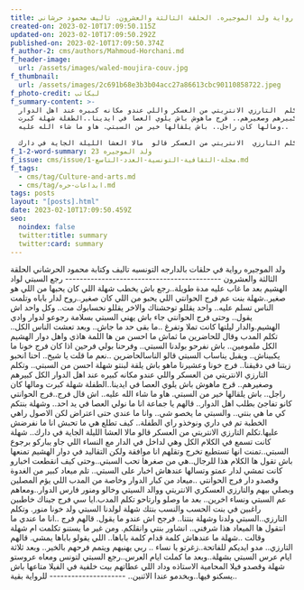 ```yaml
---
title: رواية ولد الموجيره. الحلقة الثالثة والعشرون. تاليف محمود حرشاني
created-on: 2023-02-10T17:09:50.115Z
updated-on: 2023-02-10T17:09:50.292Z
published-on: 2023-02-10T17:09:50.374Z
f_author-2: cms/authors/Mahmoud-Horchani.md
f_header-image:
  url: /assets/images/waled-moujira-couv.jpg
f_thumbnail:
  url: /assets/images/2c691b68e3b3b04acc27a86613cbc90110858722.jpeg
f_photo-credit: لبكاتب
f_summary-content: >-
  وتكلم  التارزي الانتريتي من العسكر واللي عندو مكانه كبيره عند اهل الدوار
  الكل  كبيرهم وصغيرهم.. قرج ماهوش باش يلوي العصا في ايدينا..الطفلة شهلة كبرت
  ومالها كان راجل.. باش يلقالها خير من السبتي. هاو ما شاء الله عليه..

  اش قال فرج..فرج الحوانتي  كانو تفاجئ بطلب اهل الدوار.. قالهم يا جماعة انا ما نولي العصا في يد  احد.. وشهلة بنتكم كي ما هي بنتي.. والسبتي ما يخصو شي.. وانا ما عندي حتى اعتراض لكن  الاصول راهي الخطبة تم في داري ونوخذو راي الطفلة.. كيف تطلع هي ما تحبش انا ما  نفرضش عليها.تكلم التارزي  الانتريتي من العسكر قالو  مالا العشا الليلة الجاية في دارك..
f_1-2-word-summary: ولد الموجيره 23
f_issue: cms/issue/مجلة-الثقافية-التونسية-العدد-التاسع-1.md
f_tags:
  - cms/tag/Culture-and-arts.md
  - cms/tag/ابداعات-حره.md
tags: posts
layout: "[posts].html"
date: 2023-02-10T17:09:50.459Z
seo:
  noindex: false
  twitter:title: summary
  twitter:card: summary
---
```

ولد الموجيره رواية في حلقات بالدارجه التونسيه تاليف وكتابة محمود الحرشاني الحلقة الثالثة والعشرون ------------------------------------------- رجع السبتي لواد الهشيم بعد ما غاب عليه مدة طويلة..رجع باش يخطب شهلة  اللي كان يحبها من اللي هو صغير..شهلة بنت عم فرج الحوانتي اللي يحبو من اللي كان صغير..روح لدار باباه وتلمت الناس تسلم عليه.. واحد يقللو توحشناك والاخر يقللو نحسابوك مت.. وكل واحد اش يقول.. وحتى فرج الحوانتي جاء  باش يهني السبتي بسلامة رجوعو لدوار وادي الهشيم.والدار ليلتها كانت تملا وتفرغ   ..ما بقى حد ما جاش.. وبعد تعشت الناس الكل.. تكلم المدب وقال للحاضرين ما ثماش ما احسن من ها اللمة هاذي واهل دوار الهشيم الكل ملمومين.. باش نفرحو بولدنا السبتي.. وفرحنا بولي فرحين اذا كان فرج خونا ما يكبيناش.. ويقبل  يناساب السبتي قالو الناسالحاضرين ..نعم ما قلت يا شيخ.. احنا انحبو زيتنا في دقيقنا.. فرج خونا وعشيرنا ماهو باش يلقة لبنتو شهلة احسن من السبتي.. وتكلم  التارزي الانتريتي من العسكر واللي عندو مكانه كبيره عند اهل الدوار الكل  كبيرهم وصغيرهم.. قرج ماهوش باش يلوي العصا في ايدينا..الطفلة شهلة كبرت ومالها كان راجل.. باش يلقالها خير من السبتي. هاو ما شاء الله عليه.. اش قال فرج..فرج الحوانتي  كانو تفاجئ بطلب اهل الدوار.. قالهم يا جماعة انا ما نولي العصا في يد  احد.. وشهلة بنتكم كي ما هي بنتي.. والسبتي ما يخصو شي.. وانا ما عندي حتى اعتراض لكن  الاصول راهي الخطبة تم في داري ونوخذو راي الطفلة.. كيف تطلع هي ما تحبش انا ما  نفرضش عليها.تكلم التارزي  الانتريتي من العسكر قالو  مالا العشا الليلة الجاية في دارك.. شهلة كانت تسمع في الكلام الكل وهي  لداخل في الدار مع النساء اللي جاو يباركو برجوع السبتي..تمنت انها تستطيع تخرج وتقلهم انا موافقة ولكن التقاليد في دوار الهشيم تمنعها باش تقول ها الكلام هذا للرجال..هي من صغرها تحب السبتي..وحتى كيف انقطعت اخبارو كانت تمشي لدار عمتو  وتسالها  عندهاش اخبار على السبتي.. تلم ميعاد كبير من الغدوة وقصدو دار فرج الحوانتي ..ميعاد من كبار الدوار وخاصة من المدب اللي يؤم المصلين وبصلي بيهم والتارزي العسكري الانتريتي ووالد السيتي وخالو  ومنور فارس الدوار..ومعاهم عم السبتي ونساء اخرين.. بعد ما وصلو وارتاحو تكلم المدب.ايا سي فرج جيناك خاطبين راغبين في بنت الحسب والنسب بنتك شهلة لولدنا السبتي ولد  خونا منور. وتكلم التارزي..السبتي ولدنا وشهلة بنتنا.. فرجح اش عندو ما يقول. قالهم فرج ..انا ما عندي ما انتقول ها الميعاد هذا شرفني.. انشاور بنتي وانقلكم. ومن غير ما يستنو تكلمت ام شهلة وقالت ..شهلة ما عندهاش كلمة قدام كلمة باباها.. اللي يقولو باباها يمشي. قالهم التارزي.. مدو ايديكم للفاتحة..زغرتو يا نساء .. ربي يهنيهم ويتمم فرحهم بالخير.. وبعد ثلاثة ايام عرس السبتي  بشهلة..وبعد ما كملت ايام العرس..رجع السبتي لتونس ومعاه   عروستو شهلة  وقصدو فيلا  المحامية الاستاذه وداد اللي عطاتهم بيت  خلفية في الفيلا متاعها باش يسكنو فيها..وبخدمو عندا الاثنين.. --------------------- للرواية بقية..
